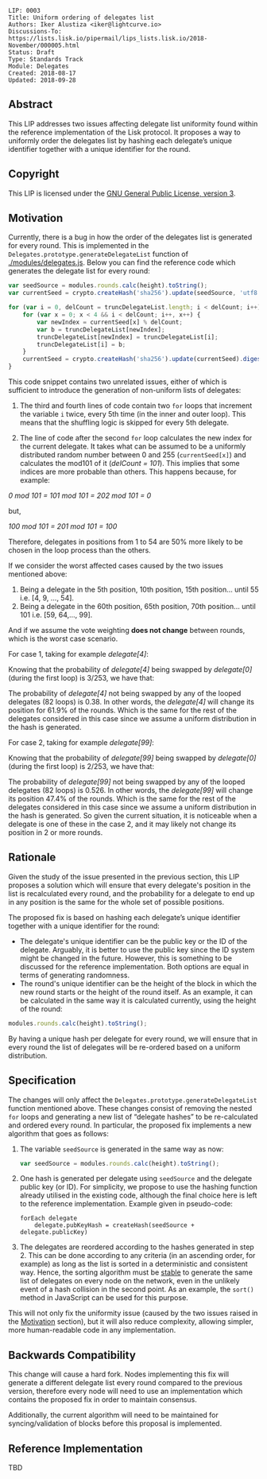 ```
LIP: 0003
Title: Uniform ordering of delegates list
Authors: Iker Alustiza <iker@lightcurve.io>
Discussions-To: https://lists.lisk.io/pipermail/lips_lists.lisk.io/2018-November/000005.html
Status: Draft
Type: Standards Track
Module: Delegates
Created: 2018-08-17
Updated: 2018-09-28
```

## Abstract

This LIP addresses two issues affecting delegate list uniformity found within the reference implementation of the Lisk protocol. It proposes a way to uniformly order the delegates list by hashing each delegate’s unique identifier together with a unique identifier for the round.

## Copyright

This LIP is licensed under the  [GNU General Public License, version 3](http://www.gnu.org/licenses/gpl-3.0.html "GNU General Public License, version 3").

## Motivation

Currently, there is a bug in how the order of the delegates list is generated for every round. This is implemented in the `Delegates.prototype.generateDelegateList` function of [./modules/delegates.js](https://github.com/LiskHQ/lisk/blob/832c565c641c8a7436c9c164e21a35641096de93/modules/delegates.js#L399). Below you can find the reference code which generates the delegate list for every round:

```js
var seedSource = modules.rounds.calc(height).toString();
var currentSeed = crypto.createHash('sha256').update(seedSource, 'utf8').digest();

for (var i = 0, delCount = truncDelegateList.length; i < delCount; i++) {
	for (var x = 0; x < 4 && i < delCount; i++, x++) {
		var newIndex = currentSeed[x] % delCount;
		var b = truncDelegateList[newIndex];
		truncDelegateList[newIndex] = truncDelegateList[i];
		truncDelegateList[i] = b;
	}
	currentSeed = crypto.createHash('sha256').update(currentSeed).digest();
}
```

This code snippet contains two unrelated issues, either of which is sufficient to introduce the generation of non-uniform lists of delegates:

1. The third and fourth lines of code contain two `for` loops that increment the variable `i` twice, every 5th time (in the inner and outer loop). This means that the shuffling logic is skipped for every 5th delegate.

2. The line of code after the second `for` loop calculates the new index for the current delegate. It takes what can be assumed to be a uniformly distributed random number between 0 and 255 (`currentSeed[x]`) and calculates the mod101 of it (_delCount = 101_). This implies that some indices are more probable than others. This happens because, for example:

_0 mod 101 = 101 mod 101 = 202 mod 101 = 0_

but,

_100 mod 101 = 201 mod 101 = 100_

Therefore, delegates in positions from 1 to 54 are 50% more likely to be chosen in the loop process than the others.

If we consider the worst affected cases caused by the two issues mentioned above:

1. Being a delegate in the 5th position, 10th position, 15th position... until 55 i.e. [4, 9, ..., 54].
2. Being a delegate in the 60th position, 65th position, 70th position... until 101 i.e. [59, 64,..., 99].

And if we assume the vote weighting **does not change** between rounds, which is the worst case scenario.

For case 1, taking for example _delegate[4]_:

Knowing that the probability of _delegate[4]_ being swapped by _delegate[0]_ (during the first loop) is 3/253, we have that:

The probability of _delegate[4]_ not being swapped by any of the looped delegates (82 loops) is 0.38. In other words, the _delegate[4]_ will change its position for 61.9% of the rounds. Which is the same for the rest of the delegates considered in this case since we assume a uniform distribution in the hash is generated.

For case 2, taking for example _delegate[99]_:

Knowing that the probability of _delegate[99]_ being swapped by _delegate[0]_ (during the first loop) is 2/253, we have that:

The probability of _delegate[99]_ not being swapped by any of the looped delegates (82 loops) is 0.526. In other words, the _delegate[99]_ will change its position 47.4% of the rounds. Which is the same for the rest of the delegates considered in this case since we assume a uniform distribution in the hash is generated. So given the current situation, it is noticeable when a delegate is one of these in the case 2, and it may likely not change its position in 2 or more rounds.

## Rationale

Given the study of the issue presented in the previous section, this LIP proposes a solution which will ensure that every delegate's position in the list is recalculated every round, and the probability for a delegate to end up in any position is the same for the whole set of possible positions.

The proposed fix is based on hashing each delegate’s unique identifier together with a unique identifier for the round:

- The delegate's unique identifier can be the public key or the ID of the delegate. Arguably, it is better to use the public key since the ID system might be changed in the future. However, this is something to be discussed for the reference implementation. Both options are equal in terms of generating randomness.
- The round's unique identifier can be the height of the block in which the new round starts or the height of the round itself. As an example, it can be calculated in the same way it is calculated currently, using the height of the round:

```js
modules.rounds.calc(height).toString();
```

By having a unique hash per delegate for every round, we will ensure that in every round the list of delegates will be re-ordered based on a uniform distribution.

## Specification

The changes will only affect the `Delegates.prototype.generateDelegateList` function mentioned above. These changes consist of removing the nested `for` loops and generating a new list of “delegate hashes” to be re-calculated and ordered every round. In particular, the proposed fix implements a new algorithm that goes as follows:

1. The variable `seedSource` is generated in the same way as now:

	```js
	var seedSource = modules.rounds.calc(height).toString();
	```

2. One hash is generated per delegate using `seedSource` and the delegate public key (or ID). For simplicity, we propose to use the hashing function already utilised in the existing code, although the final choice here is left to the reference implementation. Example given in pseudo-code:

	```
	forEach delegate
		delegate.pubKeyHash = createHash(seedSource + delegate.publicKey)
	```

3. The delegates are reordered according to the hashes generated in step 2. This can be done according to any criteria (in an ascending order, for example) as long as the list is sorted in a deterministic and consistent way. Hence, the sorting algorithm must be [stable](https://en.wikipedia.org/wiki/Sorting_algorithm#Stability) to generate the same list of delegates on every node on the network, even in the unlikely event of a hash collision in the second point. As an example, the `sort()` method in JavaScript can be used for this purpose.

This will not only fix the uniformity issue (caused by the two issues raised in the [Motivation](#motivation) section), but it will also reduce complexity, allowing simpler, more human-readable code in any implementation.

## Backwards Compatibility

This change will cause a hard fork. Nodes implementing this fix will generate a different delegate list every round compared to the previous version, therefore every node will need to use an implementation which contains the proposed fix in order to maintain consensus.

Additionally, the current algorithm will need to be maintained for syncing/validation of blocks before this proposal is implemented.

## Reference Implementation

TBD
